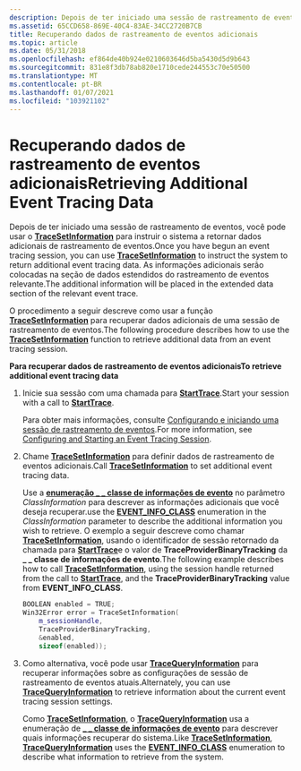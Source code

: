```yaml
---
description: Depois de ter iniciado uma sessão de rastreamento de eventos, você pode usar o TraceSetInformation para instruir o sistema a retornar dados adicionais de rastreamento de eventos.
ms.assetid: 65CCD658-869E-40C4-83AE-34CC2720B7CB
title: Recuperando dados de rastreamento de eventos adicionais
ms.topic: article
ms.date: 05/31/2018
ms.openlocfilehash: ef864de40b924e0210603646d5ba5430d5d9b643
ms.sourcegitcommit: 831e8f3db78ab820e1710cede244553c70e50500
ms.translationtype: MT
ms.contentlocale: pt-BR
ms.lasthandoff: 01/07/2021
ms.locfileid: "103921102"
---
```

# <a name="retrieving-additional-event-tracing-data"></a><span data-ttu-id="4a580-103">Recuperando dados de rastreamento de eventos adicionais</span><span class="sxs-lookup"><span data-stu-id="4a580-103">Retrieving Additional Event Tracing Data</span></span>

<span data-ttu-id="4a580-104">Depois de ter iniciado uma sessão de rastreamento de eventos, você pode usar o [**TraceSetInformation**](/windows/win32/api/evntrace/nf-evntrace-tracesetinformation) para instruir o sistema a retornar dados adicionais de rastreamento de eventos.</span><span class="sxs-lookup"><span data-stu-id="4a580-104">Once you have begun an event tracing session, you can use [**TraceSetInformation**](/windows/win32/api/evntrace/nf-evntrace-tracesetinformation) to instruct the system to return additional event tracing data.</span></span> <span data-ttu-id="4a580-105">As informações adicionais serão colocadas na seção de dados estendidos do rastreamento de eventos relevante.</span><span class="sxs-lookup"><span data-stu-id="4a580-105">The additional information will be placed in the extended data section of the relevant event trace.</span></span>

<span data-ttu-id="4a580-106">O procedimento a seguir descreve como usar a função [**TraceSetInformation**](/windows/win32/api/evntrace/nf-evntrace-tracesetinformation) para recuperar dados adicionais de uma sessão de rastreamento de eventos.</span><span class="sxs-lookup"><span data-stu-id="4a580-106">The following procedure describes how to use the [**TraceSetInformation**](/windows/win32/api/evntrace/nf-evntrace-tracesetinformation) function to retrieve additional data from an event tracing session.</span></span>

<span data-ttu-id="4a580-107">**Para recuperar dados de rastreamento de eventos adicionais**</span><span class="sxs-lookup"><span data-stu-id="4a580-107">**To retrieve additional event tracing data**</span></span>

1.  <span data-ttu-id="4a580-108">Inicie sua sessão com uma chamada para [**StartTrace**](/windows/win32/api/evntrace/nf-evntrace-starttracea).</span><span class="sxs-lookup"><span data-stu-id="4a580-108">Start your session with a call to [**StartTrace**](/windows/win32/api/evntrace/nf-evntrace-starttracea).</span></span>

    <span data-ttu-id="4a580-109">Para obter mais informações, consulte [Configurando e iniciando uma sessão de rastreamento de eventos](configuring-and-starting-an-event-tracing-session.md).</span><span class="sxs-lookup"><span data-stu-id="4a580-109">For more information, see [Configuring and Starting an Event Tracing Session](configuring-and-starting-an-event-tracing-session.md).</span></span>

2.  <span data-ttu-id="4a580-110">Chame [**TraceSetInformation**](/windows/win32/api/evntrace/nf-evntrace-tracesetinformation) para definir dados de rastreamento de eventos adicionais.</span><span class="sxs-lookup"><span data-stu-id="4a580-110">Call [**TraceSetInformation**](/windows/win32/api/evntrace/nf-evntrace-tracesetinformation) to set additional event tracing data.</span></span>

    <span data-ttu-id="4a580-111">Use a [**enumeração \_ \_ classe de informações de evento**](/windows/desktop/api/Evntprov/ne-evntprov-event_info_class) no parâmetro *ClassInformation* para descrever as informações adicionais que você deseja recuperar.</span><span class="sxs-lookup"><span data-stu-id="4a580-111">use the [**EVENT\_INFO\_CLASS**](/windows/desktop/api/Evntprov/ne-evntprov-event_info_class) enumeration in the *ClassInformation* parameter to describe the additional information you wish to retrieve.</span></span> <span data-ttu-id="4a580-112">O exemplo a seguir descreve como chamar [**TraceSetInformation**](/windows/win32/api/evntrace/nf-evntrace-tracesetinformation), usando o identificador de sessão retornado da chamada para [**StartTrace**](/windows/win32/api/evntrace/nf-evntrace-starttracea)e o valor de **TraceProviderBinaryTracking** da **\_ \_ classe de informações de evento**.</span><span class="sxs-lookup"><span data-stu-id="4a580-112">The following example describes how to call [**TraceSetInformation**](/windows/win32/api/evntrace/nf-evntrace-tracesetinformation), using the session handle returned from the call to [**StartTrace**](/windows/win32/api/evntrace/nf-evntrace-starttracea), and the **TraceProviderBinaryTracking** value from **EVENT\_INFO\_CLASS**.</span></span>

    ```C++
    BOOLEAN enabled = TRUE;
    Win32Error error = TraceSetInformation(
        m_sessionHandle,
        TraceProviderBinaryTracking,
        &enabled,
        sizeof(enabled));
    ```

    

3.  <span data-ttu-id="4a580-113">Como alternativa, você pode usar [**TraceQueryInformation**](/windows/win32/api/evntrace/nf-evntrace-tracequeryinformation) para recuperar informações sobre as configurações de sessão de rastreamento de eventos atuais.</span><span class="sxs-lookup"><span data-stu-id="4a580-113">Alternately, you can use [**TraceQueryInformation**](/windows/win32/api/evntrace/nf-evntrace-tracequeryinformation) to retrieve information about the current event tracing session settings.</span></span>

    <span data-ttu-id="4a580-114">Como [**TraceSetInformation**](/windows/win32/api/evntrace/nf-evntrace-tracesetinformation), o [**TraceQueryInformation**](/windows/win32/api/evntrace/nf-evntrace-tracequeryinformation) usa a enumeração de [**\_ \_ classe de informações de evento**](/windows/desktop/api/Evntprov/ne-evntprov-event_info_class) para descrever quais informações recuperar do sistema.</span><span class="sxs-lookup"><span data-stu-id="4a580-114">Like [**TraceSetInformation**](/windows/win32/api/evntrace/nf-evntrace-tracesetinformation), [**TraceQueryInformation**](/windows/win32/api/evntrace/nf-evntrace-tracequeryinformation) uses the [**EVENT\_INFO\_CLASS**](/windows/desktop/api/Evntprov/ne-evntprov-event_info_class) enumeration to describe what information to retrieve from the system.</span></span>

 

 
